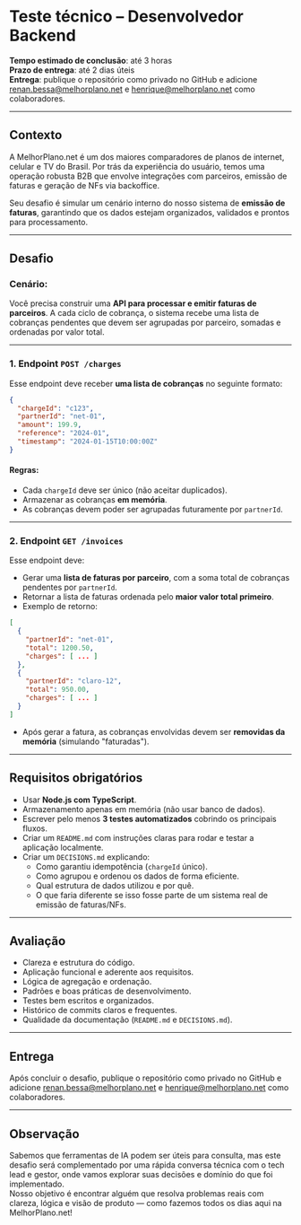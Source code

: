 # Teste técnico – Desenvolvedor Backend

**Tempo estimado de conclusão**: até 3 horas  
**Prazo de entrega**: até 2 dias úteis  
**Entrega**: publique o repositório como privado no GitHub e adicione renan.bessa@melhorplano.net e henrique@melhorplano.net como colaboradores.

---

## Contexto

A MelhorPlano.net é um dos maiores comparadores de planos de internet, celular e TV do Brasil. Por trás da experiência do usuário, temos uma operação robusta B2B que envolve integrações com parceiros, emissão de faturas e geração de NFs via backoffice.

Seu desafio é simular um cenário interno do nosso sistema de **emissão de faturas**, garantindo que os dados estejam organizados, validados e prontos para processamento.

---

## Desafio

### Cenário:

Você precisa construir uma **API para processar e emitir faturas de parceiros**. A cada ciclo de cobrança, o sistema recebe uma lista de cobranças pendentes que devem ser agrupadas por parceiro, somadas e ordenadas por valor total.

---

### 1. Endpoint `POST /charges`

Esse endpoint deve receber **uma lista de cobranças** no seguinte formato:

```json
{
  "chargeId": "c123",
  "partnerId": "net-01",
  "amount": 199.9,
  "reference": "2024-01",
  "timestamp": "2024-01-15T10:00:00Z"
}
```

#### Regras:

- Cada `chargeId` deve ser único (não aceitar duplicados).
- Armazenar as cobranças **em memória**.
- As cobranças devem poder ser agrupadas futuramente por `partnerId`.

---

### 2. Endpoint `GET /invoices`

Esse endpoint deve:

- Gerar uma **lista de faturas por parceiro**, com a soma total de cobranças pendentes por `partnerId`.
- Retornar a lista de faturas ordenada pelo **maior valor total primeiro**.
- Exemplo de retorno:

```json
[
  {
    "partnerId": "net-01",
    "total": 1200.50,
    "charges": [ ... ]
  },
  {
    "partnerId": "claro-12",
    "total": 950.00,
    "charges": [ ... ]
  }
]
```

- Após gerar a fatura, as cobranças envolvidas devem ser **removidas da memória** (simulando "faturadas").

---

## Requisitos obrigatórios

- Usar **Node.js com TypeScript**.
- Armazenamento apenas em memória (não usar banco de dados).
- Escrever pelo menos **3 testes automatizados** cobrindo os principais fluxos.
- Criar um `README.md` com instruções claras para rodar e testar a aplicação localmente.
- Criar um `DECISIONS.md` explicando:
  - Como garantiu idempotência (`chargeId` único).
  - Como agrupou e ordenou os dados de forma eficiente.
  - Qual estrutura de dados utilizou e por quê.
  - O que faria diferente se isso fosse parte de um sistema real de emissão de faturas/NFs.

---

## Avaliação

- Clareza e estrutura do código.
- Aplicação funcional e aderente aos requisitos.
- Lógica de agregação e ordenação.
- Padrões e boas práticas de desenvolvimento.
- Testes bem escritos e organizados.
- Histórico de commits claros e frequentes.
- Qualidade da documentação (`README.md` e `DECISIONS.md`).

---

## Entrega

Após concluir o desafio, publique o repositório como privado no GitHub e adicione renan.bessa@melhorplano.net e henrique@melhorplano.net como colaboradores.

---

## Observação

Sabemos que ferramentas de IA podem ser úteis para consulta, mas este desafio será complementado por uma rápida conversa técnica com o tech lead e gestor, onde vamos explorar suas decisões e domínio do que foi implementado.  
Nosso objetivo é encontrar alguém que resolva problemas reais com clareza, lógica e visão de produto — como fazemos todos os dias aqui na MelhorPlano.net!
